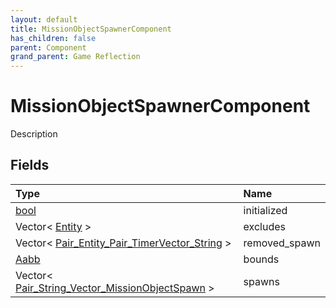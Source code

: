 ```yaml
---
layout: default
title: MissionObjectSpawnerComponent
has_children: false
parent: Component
grand_parent: Game Reflection
---
```

# MissionObjectSpawnerComponent
Description 

## Fields

| Type | Name |
|:----------|:--------------|
| [bool](/riftbreaker-wiki/docs/game-reflection/components/bool/) | initialized |
| Vector< [Entity](/riftbreaker-wiki/docs/game-reflection/classes/entity/) > | excludes |
| Vector< [Pair_Entity_Pair_TimerVector_String](/riftbreaker-wiki/docs/game-reflection/classes/pair__entity__pair__timer_vector__string/) > | removed_spawn |
| [Aabb](/riftbreaker-wiki/docs/game-reflection/components/aabb/) | bounds |
| Vector< [Pair_String_Vector_MissionObjectSpawn](/riftbreaker-wiki/docs/game-reflection/classes/pair__string__vector__mission_object_spawn/) > | spawns |

